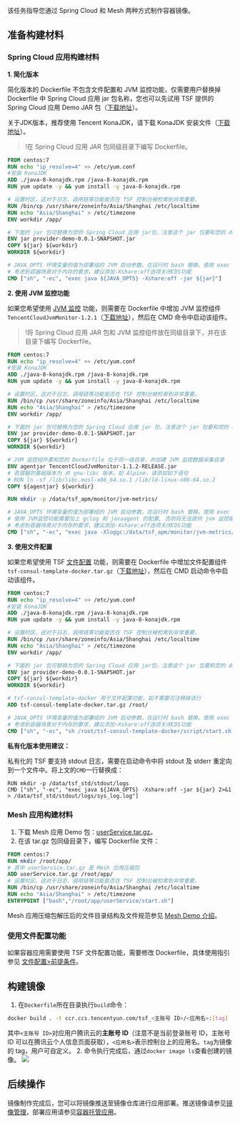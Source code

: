 
该任务指导您通过 Spring Cloud 和 Mesh 两种方式制作容器镜像。


## 准备构建材料
### Spring Cloud 应用构建材料

**1. 简化版本**

简化版本的 Dockerfile 不包含文件配置和 JVM 监控功能，仅需要用户替换掉 Dockerfile 中 Spring Cloud 应用 jar 包名称，您也可以先试用 TSF 提供的 Spring Cloud 应用 Demo JAR 包（[下载地址](https://tsf-doc-attachment-1300555551.cos.ap-guangzhou.myqcloud.com/%E5%85%AC%E6%9C%89%E4%BA%91/spring%20cloud%20demo/provider-demo-0.0.1-SNAPSHOT.jar)）。

关于JDK版本，推荐使用 Tencent KonaJDK，请下载 KonaJDK 安装文件（[下载地址](https://tsf-doc-attachment-1300555551.cos.ap-guangzhou.myqcloud.com/%E5%85%AC%E6%9C%89%E4%BA%91/jvm%E7%9B%91%E6%8E%A7/java-8-konajdk.rpm)）。

>!在 Spring Cloud 应用 JAR 包同级目录下编写 Dockerfile。

```dockerfile
FROM centos:7
RUN echo "ip_resolve=4" >> /etc/yum.conf
#安装 KonaJDK
ADD ./java-8-konajdk.rpm /java-8-konajdk.rpm
RUN yum update -y && yum install -y java-8-konajdk.rpm

# 设置时区。这对于日志、调用链等功能能否在 TSF 控制台被检索到非常重要。
RUN /bin/cp /usr/share/zoneinfo/Asia/Shanghai /etc/localtime
RUN echo "Asia/Shanghai" > /etc/timezone
ENV workdir /app/

# 下面的 jar 包可替换为您的 Spring Cloud 应用 jar包，注意这个 jar 包要和您的 dockerfile 位于同一级目录
ENV jar provider-demo-0.0.1-SNAPSHOT.jar
COPY ${jar} ${workdir}
WORKDIR ${workdir}

# JAVA_OPTS 环境变量的值为部署组的 JVM 启动参数，在运行时 bash 替换。使用 exec 以使 Java 程序可以接收 SIGTERM 信号。
# 考虑到容器场景对于内存的要求，建议添加-Xshare:off选项关闭CDS功能
CMD ["sh", "-ec", "exec java ${JAVA_OPTS} -Xshare:off -jar ${jar}"]
```

**2. 使用 JVM 监控功能**

如果您希望使用 [JVM 监控](https://cloud.tencent.com/document/product/649/55599) 功能，则需要在 Dockerfile 中增加 JVM 监控组件  `TencentCloudJvmMonitor-1.2.1`（[下载地址](https://tsf-doc-attachment-1300555551.cos.ap-guangzhou.myqcloud.com/%E5%85%AC%E6%9C%89%E4%BA%91/jvm%E7%9B%91%E6%8E%A7/TencentCloudJvmMonitor-1.2.1-RELEASE.jar)），然后在 CMD 命令中启动该组件。

>!将 Spring Cloud 应用 JAR 包和 JVM 监控组件放在同级目录下，并在该目录下编写 Dockerfile。

```dockerfile
FROM centos:7
RUN echo "ip_resolve=4" >> /etc/yum.conf
#安装 KonaJDK
ADD ./java-8-konajdk.rpm /java-8-konajdk.rpm
RUN yum update -y && yum install -y java-8-konajdk.rpm

# 设置时区。这对于日志、调用链等功能能否在 TSF 控制台被检索到非常重要。
RUN /bin/cp /usr/share/zoneinfo/Asia/Shanghai /etc/localtime
RUN echo "Asia/Shanghai" > /etc/timezone
ENV workdir /app/

# 下面的 jar 包可替换为您的 Spring Cloud 应用 jar 包，注意这个 jar 包要和您的 dockerfile 位于同一级目录
ENV jar provider-demo-0.0.1-SNAPSHOT.jar
COPY ${jar} ${workdir}
WORKDIR ${workdir}

# JVM 监控组件要和您的 Dockerfile 位于同一级目录，并创建 JVM 监控数据采集目录 
ENV agentjar TencentCloudJvmMonitor-1.1.2-RELEASE.jar
# 若容器的基础版本为 非 gnu-libc 版本，如 Alpine，请添加如下语句
# RUN ln -sf /lib/libc.musl-x86_64.so.1 /lib/ld-linux-x86-64.so.2
COPY ${agentjar} ${workdir}

RUN mkdir -p /data/tsf_apm/monitor/jvm-metrics/

# JAVA_OPTS 环境变量的值为部署组的 JVM 启动参数，在运行时 bash 替换。使用 exec 以使 Java 程序可以接收 SIGTERM 信号。
# 使用 JVM监控功能需要加上 gclog 和 javaagent 的配置, 否则将无法提供 jvm 监控能力
# 考虑到容器场景对于内存的要求，建议添加-Xshare:off选项关闭CDS功能
CMD ["sh", "-ec", "exec java -Xloggc:/data/tsf_apm/monitor/jvm-metrics/gclog.log -XX:+PrintGCDateStamps -XX:+PrintGCDetails -verbose:gc -XX:+UseGCLogFileRotation -XX:NumberOfGCLogFiles=8 -XX:GCLogFileSize=50M -javaagent:${workdir}/${agentjar}=hascontroller=true ${JAVA_OPTS} -Xshare:off -jar ${jar}"]
```

**3. 使用文件配置**

如果您希望使用 TSF [文件配置](https://cloud.tencent.com/document/product/649/30825) 功能，则需要在 Dockerfile 中增加文件配置组件 `tsf-consul-template-docker.tar.gz`（[下载地址](https://tsf-doc-attachment-1300555551.cos.ap-guangzhou.myqcloud.com/%E5%85%AC%E6%9C%89%E4%BA%91/%E6%96%87%E4%BB%B6%E9%85%8D%E7%BD%AE/tsf-consul-template-docker.zip)），然后在 CMD 启动命令中启动该组件。

```dockerfile
FROM centos:7
RUN echo "ip_resolve=4" >> /etc/yum.conf
#安装 KonaJDK 
ADD ./java-8-konajdk.rpm /java-8-konajdk.rpm
RUN yum update -y && yum install -y java-8-konajdk.rpm

# 设置时区。这对于日志、调用链等功能能否在 TSF 控制台被检索到非常重要。
RUN /bin/cp /usr/share/zoneinfo/Asia/Shanghai /etc/localtime
RUN echo "Asia/Shanghai" > /etc/timezone
ENV workdir /app/

# 下面的 jar 包可替换为您的 Spring Cloud 应用 jar包，注意这个 jar 包要和您的 dockerfile 位于同一级目录
ENV jar provider-demo-0.0.1-SNAPSHOT.jar
COPY ${jar} ${workdir}
WORKDIR ${workdir}

# tsf-consul-template-docker 用于文件配置功能，如不需要可注释掉该行
ADD tsf-consul-template-docker.tar.gz /root/

# JAVA_OPTS 环境变量的值为部署组的 JVM 启动参数，在运行时 bash 替换。使用 exec 以使 Java 程序可以接收 SIGTERM 信号。
# 考虑到容器场景对于内存的要求，建议添加-Xshare:off选项关闭CDS功能
CMD ["sh", "-ec", "sh /root/tsf-consul-template-docker/script/start.sh; exec java ${JAVA_OPTS} -Xshare:off -jar ${jar}"]
```

**私有化版本使用建议：**

私有化的 TSF 要支持 stdout 日志，需要在启动命令中将 stdout 及 stderr 重定向到一个文件中。将上文的`CMD`一行替换成：
```
RUN mkdir -p /data/tsf_std/stdout/logs
CMD ["sh", "-ec", "exec java ${JAVA_OPTS} -Xshare:off -jar ${jar} 2>&1 > /data/tsf_std/stdout/logs/sys_log.log"]
```

### Mesh 应用构建材料
1. 下载 Mesh 应用 Demo 包：[userService.tar.gz](https://main.qcloudimg.com/raw/b39f4dfe9cec229a24fa861268206daa/userService.tar.gz)。
2. 在该 tar.gz 包同级目录下，编写 Dockerfile 文件：
```dockerfile
FROM centos:7
RUN mkdir /root/app/
# 其中 userService.tar.gz 是 Mesh 应用压缩包
ADD userService.tar.gz /root/app/
# 设置时区。这对于日志、调用链等功能能否在 TSF 控制台被检索到非常重要。
RUN /bin/cp /usr/share/zoneinfo/Asia/Shanghai /etc/localtime
RUN echo "Asia/Shanghai" > /etc/timezone
ENTRYPOINT ["bash","/root/app/userService/start.sh"]
```
Mesh 应用压缩包解压后的文件目录结构及文件规范参见 [Mesh Demo 介绍](https://cloud.tencent.com/document/product/649/30436)。

### 使用文件配置功能
如果容器应用需要使用 TSF 文件配置功能，需要修改 Dockerfile，具体使用指引参见 [文件配置>前提条件](https://cloud.tencent.com/document/product/649/30825)。

##  构建镜像
1. 在`Dockerfile`所在目录执行`build`命令：
```bash
docker build . -t ccr.ccs.tencentyun.com/tsf_<主账号 ID>/<应用名>:[tag]
```
其中`<主账号 ID>`对应用户腾讯云的**主账号 ID**（注意不是当前登录账号 ID，主账号 ID 可以在腾讯云个人信息页面获取），`<应用名>`表示控制台上的应用名。`tag`为镜像的 tag，用户可自定义。
2. 命令执行完成后，通过`docker image ls`查看创建的镜像。
![](https://main.qcloudimg.com/raw/7f46b8fc24feb8f397eb9c09f284d843.png)

## 后续操作

镜像制作完成后，您可以将镜像推送至镜像仓库进行应用部署。推送镜像请参见[镜像管理](https://cloud.tencent.com/document/product/649/16695)，部署应用请参见[容器托管应用](https://cloud.tencent.com/document/product/649/73931)。

